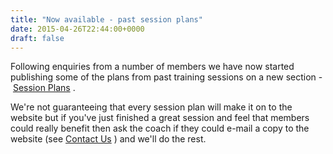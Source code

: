 ```yaml
---
title: "Now available - past session plans"
date: 2015-04-26T22:44:00+0000
draft: false
---
```

Following enquiries from a number of members we have now started publishing some of the plans from past training sessions on a new section - [Session Plans](http://stroudmasters.org/training/session-plans/)
.

We're not guaranteeing that every session plan will make it on to the website but if you've just finished a great session and feel that members could really benefit then ask the coach if they could e-mail a copy to the website (see [Contact Us](http://stroudmasters.org/contact-us/)
) and we'll do the rest.

